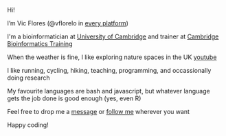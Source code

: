 Hi!

I’m Vic Flores (@vflorelo in [every platform](https://linktr.ee/vflorelo))

I'm  a bioinformatician at [University of Cambridge](http://www.wallercellevolution.com/current/) and trainer at [Cambridge Bioinformatics Training](https://bioinfotraining.bio.cam.ac.uk/staff/victor-flores-lopez)

When the weather is fine, I like exploring nature spaces in the UK [youtube](https://www.youtube.com/@vflorelo)

I like running, cycling, hiking, teaching, programming, and occassionally doing research

My favourite languages are bash and javascript, but whatever language gets the job done is good enough (yes, even R)

Feel free to drop me a [message](mailto:vflorelo@gmail.com) or [follow me](https://linktr.ee/vflorelo) wherever you want

Happy coding!
